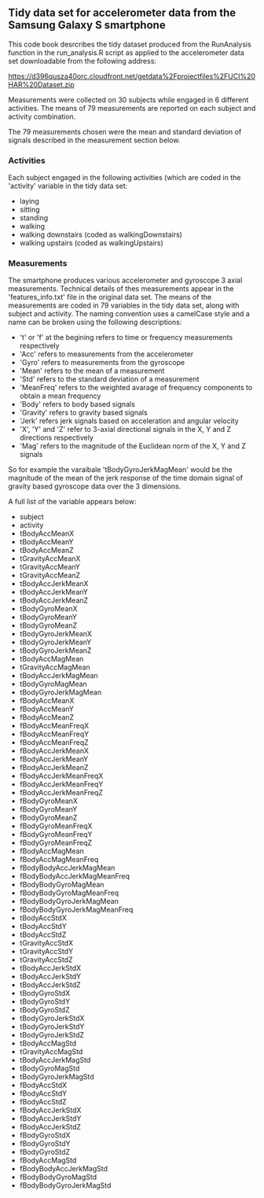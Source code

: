 ## Tidy data set for accelerometer data from the Samsung Galaxy S smartphone

This code book desrcribes the tidy dataset produced from the RunAnalysis function
in the run_analysis.R script as applied to the accelerometer data set downloadable
from the following address:

https://d396qusza40orc.cloudfront.net/getdata%2Fprojectfiles%2FUCI%20HAR%20Dataset.zip

Measurements were collected on 30 subjects while engaged in 6 different activities.
The means of 79 measurements are reported on each subject and activity combination.

The 79 measurements chosen were the mean and standard deviation of signals described in the measurement section below. 

### Activities

Each subject engaged in the following activities (which are coded in the 'activity' variable in the tidy data set:

* laying
* sitting
* standing
* walking
* walking downstairs (coded as walkingDownstairs)
* walking upstairs (coded as walkingUpstairs)

### Measurements

The smartphone produces various accelerometer and gyroscope 3 axial measurements. Technical details of thes measurements appear in
the 'features_info.txt' file in the original data set. The means of the measurements are coded in 79 variables in the tidy data set,
along with subject and activity. The naming convention uses a camelCase style and a name can be broken using the following descriptions:

* 't' or 'f' at the begining refers to time or frequency measurements respectively
* 'Acc' refers to measurements from the accelerometer
* 'Gyro' refers to measurements from the gyroscope
* 'Mean' refers to the mean of a measurement
* 'Std' refers to the standard deviation of a measurement
* 'MeanFreq' refers to the weighted avarage of frequency components to obtain a mean frequency
* 'Body' refers to body based signals
* 'Gravity' refers to gravity based signals
* 'Jerk' refers jerk signals based on acceleration and angular velocity
* 'X', 'Y' and 'Z' refer to 3-axial directional signals in the X, Y and Z directions respectively
* 'Mag' refers to the magnitude of the  Euclidean norm of the X, Y and Z signals

So for example the varaibale 'tBodyGyroJerkMagMean' would be the magnitude of the mean of the jerk response of the time domain signal of gravity based gyroscope data over the 3 dimensions.

A full list of the variable appears below:

* subject
* activity
* tBodyAccMeanX
* tBodyAccMeanY
* tBodyAccMeanZ
* tGravityAccMeanX
* tGravityAccMeanY
* tGravityAccMeanZ
* tBodyAccJerkMeanX
* tBodyAccJerkMeanY
* tBodyAccJerkMeanZ
* tBodyGyroMeanX
* tBodyGyroMeanY
* tBodyGyroMeanZ
* tBodyGyroJerkMeanX
* tBodyGyroJerkMeanY
* tBodyGyroJerkMeanZ
* tBodyAccMagMean
* tGravityAccMagMean
* tBodyAccJerkMagMean
* tBodyGyroMagMean
* tBodyGyroJerkMagMean
* fBodyAccMeanX
* fBodyAccMeanY
* fBodyAccMeanZ
* fBodyAccMeanFreqX
* fBodyAccMeanFreqY
* fBodyAccMeanFreqZ
* fBodyAccJerkMeanX
* fBodyAccJerkMeanY
* fBodyAccJerkMeanZ
* fBodyAccJerkMeanFreqX
* fBodyAccJerkMeanFreqY
* fBodyAccJerkMeanFreqZ
* fBodyGyroMeanX
* fBodyGyroMeanY
* fBodyGyroMeanZ
* fBodyGyroMeanFreqX
* fBodyGyroMeanFreqY
* fBodyGyroMeanFreqZ
* fBodyAccMagMean
* fBodyAccMagMeanFreq
* fBodyBodyAccJerkMagMean
* fBodyBodyAccJerkMagMeanFreq
* fBodyBodyGyroMagMean
* fBodyBodyGyroMagMeanFreq
* fBodyBodyGyroJerkMagMean
* fBodyBodyGyroJerkMagMeanFreq
* tBodyAccStdX
* tBodyAccStdY
* tBodyAccStdZ
* tGravityAccStdX
* tGravityAccStdY
* tGravityAccStdZ
* tBodyAccJerkStdX
* tBodyAccJerkStdY
* tBodyAccJerkStdZ
* tBodyGyroStdX
* tBodyGyroStdY
* tBodyGyroStdZ
* tBodyGyroJerkStdX
* tBodyGyroJerkStdY
* tBodyGyroJerkStdZ
* tBodyAccMagStd
* tGravityAccMagStd
* tBodyAccJerkMagStd
* tBodyGyroMagStd
* tBodyGyroJerkMagStd
* fBodyAccStdX
* fBodyAccStdY
* fBodyAccStdZ
* fBodyAccJerkStdX
* fBodyAccJerkStdY
* fBodyAccJerkStdZ
* fBodyGyroStdX
* fBodyGyroStdY
* fBodyGyroStdZ
* fBodyAccMagStd
* fBodyBodyAccJerkMagStd
* fBodyBodyGyroMagStd
* fBodyBodyGyroJerkMagStd


